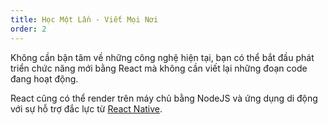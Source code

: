 ```yaml
---
title: Học Một Lần - Viết Mọi Nơi
order: 2
---
```


Không cần bận tâm về những công nghệ hiện tại, bạn có thể bắt đầu phát triển chức năng mới bằng React mà không cần viết lại những đoạn code đang hoạt động.

React cũng có thể render trên máy chủ bằng NodeJS và ứng dụng di động với sự hỗ trợ đắc lực từ [React Native](https://facebook.github.io/react-native/).
